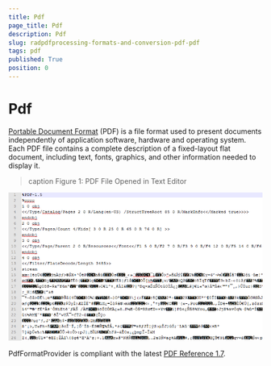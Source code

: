 ```yaml
---
title: Pdf
page_title: Pdf
description: Pdf
slug: radpdfprocessing-formats-and-conversion-pdf-pdf
tags: pdf
published: True
position: 0
---
```


# Pdf



[Portable Document Format](http://en.wikipedia.org/wiki/Portable_Document_Format) (PDF) is a file format used to present documents independently of application software, hardware and operating system. Each PDF file contains a complete description of a fixed-layout flat document, including text, fonts, graphics, and other information needed to display it. 

>caption Figure 1: PDF File Opened in Text Editor

![Rad Pdf Processing Formats and Conversion Pdf 01](images/RadPdfProcessing_Formats_and_Conversion_Pdf_01.png)

PdfFormatProvider is compliant with the latest [PDF Reference 1.7](http://www.adobe.com/devnet/pdf/pdf_reference.html).



